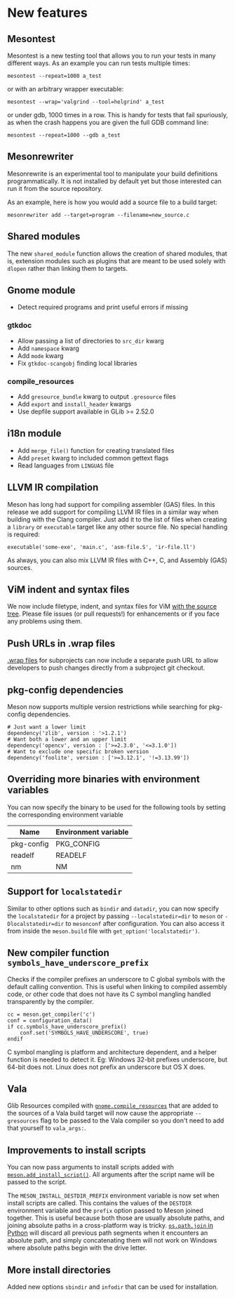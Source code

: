 # New features

## Mesontest

Mesontest is a new testing tool that allows you to run your tests in many different ways. As an example you can run tests multiple times:

    mesontest --repeat=1000 a_test

or with an arbitrary wrapper executable:

    mesontest --wrap='valgrind --tool=helgrind' a_test

or under gdb, 1000 times in a row. This is handy for tests that fail spuriously, as when the crash happens you are given the full GDB command line:

    mesontest --repeat=1000 --gdb a_test

## Mesonrewriter

Mesonrewrite is an experimental tool to manipulate your build definitions programmatically. It is not installed by default yet but those interested can run it from the source repository.

As an example, here is how you would add a source file to a build target:

    mesonrewriter add --target=program --filename=new_source.c

## Shared modules

The new `shared_module` function allows the creation of shared modules, that is, extension modules such as plugins that are meant to be used solely with `dlopen` rather than linking them to targets.

## Gnome module

- Detect required programs and print useful errors if missing

### gtkdoc

- Allow passing a list of directories to `src_dir` kwarg
- Add `namespace` kwarg
- Add `mode` kwarg
- Fix `gtkdoc-scangobj` finding local libraries

### compile_resources

- Add `gresource_bundle` kwarg to output `.gresource` files
- Add `export` and `install_header` kwargs
- Use depfile support available in GLib >= 2.52.0

## i18n module

- Add `merge_file()` function for creating translated files
- Add `preset` kwarg to included common gettext flags
- Read languages from `LINGUAS` file

## LLVM IR compilation

Meson has long had support for compiling assembler (GAS) files. In this release we add support for compiling LLVM IR files in a similar way when building with the Clang compiler. Just add it to the list of files when creating a `library` or `executable` target like any other source file. No special handling is required:

```
executable('some-exe', 'main.c', 'asm-file.S', 'ir-file.ll')
```

As always, you can also mix LLVM IR files with C++, C, and Assembly (GAS) sources.

## ViM indent and syntax files

We now include filetype, indent, and syntax files for ViM [with the source tree](https://github.com/mesonbuild/meson/tree/master/syntax-highlighting/vim). Please file issues (or pull requests!) for enhancements or if you face any problems using them.

## Push URLs in .wrap files

[.wrap files](Using-the-WrapDB) for subprojects can now include a separate push URL to allow developers to push changes directly from a subproject git checkout.

## pkg-config dependencies

Meson now supports multiple version restrictions while searching for pkg-config dependencies.

```
# Just want a lower limit
dependency('zlib', version : '>1.2.1')
# Want both a lower and an upper limit
dependency('opencv', version : ['>=2.3.0', '<=3.1.0'])
# Want to exclude one specific broken version
dependency('foolite', version : ['>=3.12.1', '!=3.13.99'])
```

## Overriding more binaries with environment variables

You can now specify the binary to be used for the following tools by setting the corresponding environment variable

| Name | Environment variable |
| ---- | -------------------- |
| pkg-config | PKG_CONFIG     |
| readelf    | READELF        |
| nm         | NM             |

## Support for `localstatedir`

Similar to other options such as `bindir` and `datadir`, you can now specify the `localstatedir` for a project by passing `--localstatedir=dir` to `meson` or `-Dlocalstatedir=dir` to `mesonconf` after configuration. You can also access it from inside the `meson.build` file with `get_option('localstatedir')`.

## New compiler function `symbols_have_underscore_prefix`

Checks if the compiler prefixes an underscore to C global symbols with the default calling convention. This is useful when linking to compiled assembly code, or other code that does not have its C symbol mangling handled transparently by the compiler.

```
cc = meson.get_compiler('c')
conf = configuration_data()
if cc.symbols_have_underscore_prefix()
    conf.set('SYMBOLS_HAVE_UNDERSCORE', true)
endif
```

C symbol mangling is platform and architecture dependent, and a helper function is needed to detect it. Eg: Windows 32-bit prefixes underscore, but 64-bit does not. Linux does not prefix an underscore but OS X does.

## Vala

Glib Resources compiled with [`gnome.compile_resources`](Gnome-module#compile_resources) that are added to the sources of a Vala build target will now cause the appropriate `--gresources` flag to be passed to the Vala compiler so you don't need to add that yourself to `vala_args:`.

## Improvements to install scripts

You can now pass arguments to install scripts added with [`meson.add_install_script()`](Reference-manual#meson-object). All arguments after the script name will be passed to the script.

The `MESON_INSTALL_DESTDIR_PREFIX` environment variable is now set when install scripts are called. This contains the values of the `DESTDIR` environment variable and the `prefix` option passed to Meson joined together. This is useful because both those are usually absolute paths, and joining absolute paths in a cross-platform way is tricky. [`os.path.join` in Python](https://docs.python.org/3/library/os.path.html#os.path.join) will discard all previous path segments when it encounters an absolute path, and simply concatenating them will not work on Windows where absolute paths begin with the drive letter.

## More install directories

Added new options `sbindir` and `infodir` that can be used for installation.
